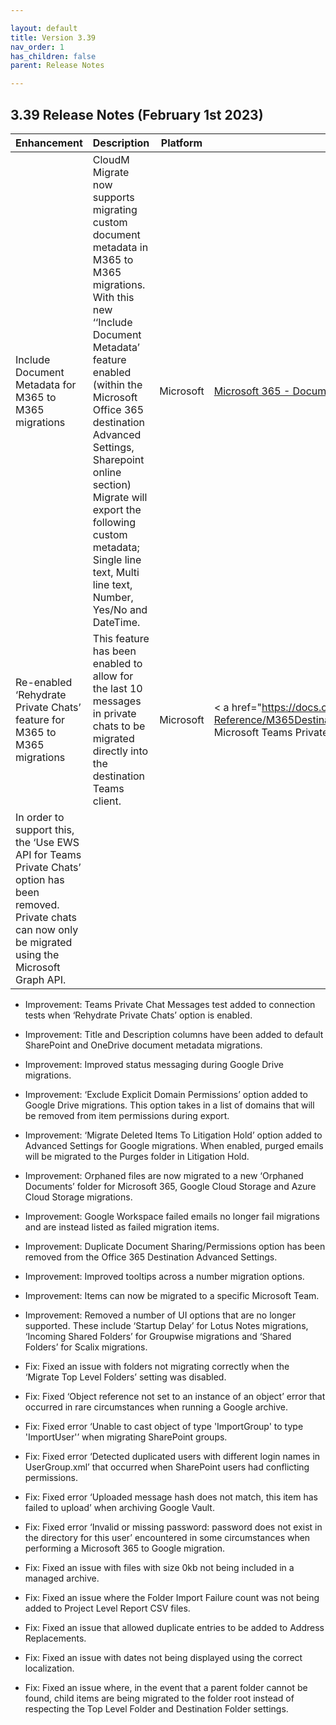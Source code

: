 ```yaml
--- 

layout: default
title: Version 3.39
nav_order: 1
has_children: false
parent: Release Notes

---
```


## 3.39 Release Notes (February 1st 2023)

| Enhancement | Description | Platform | Links |
| --- | --- | --- | --- |
| Include Document Metadata for M365 to M365 migrations | CloudM Migrate now supports migrating custom document metadata in M365 to M365 migrations. With this new ‘‘Include Document Metadata’ feature enabled (within the Microsoft Office 365 destination Advanced Settings, Sharepoint online section) Migrate will export the following custom metadata; Single line text, Multi line text, Number, Yes/No and DateTime. | Microsoft | <a href="https://docs.cloudm.io/Engineering-Reference/M365DestinationAO.html#docmeta">Microsoft 365 - Document Metadata</a> | 
Re-enabled ‘Rehydrate Private Chats’ feature for M365 to M365 migrations | This feature has been enabled to allow for the last 10 messages in private chats to be migrated directly into the destination Teams client.| Microsoft | < a href="https://docs.cloudm.io/Engineering-Reference/M365DestinationAO.html#rehydpichat">Migrating Microsoft Teams Private Chats</a>
|In order to support this, the ‘Use EWS API for Teams Private Chats’ option has been removed. Private chats can now only be migrated using the Microsoft Graph API.



* Improvement: Teams Private Chat Messages test added to connection tests when ‘Rehydrate Private Chats’ option is enabled.
* Improvement: Title and Description columns have been added to default SharePoint and OneDrive document metadata migrations.
* Improvement: Improved status messaging during Google Drive migrations.
* Improvement: ‘Exclude Explicit Domain Permissions’ option added to Google Drive migrations. This option takes in a list of domains that will be removed from item permissions during export. 
* Improvement: ‘Migrate Deleted Items To Litigation Hold’ option added to Advanced Settings for Google migrations. When enabled, purged emails will be migrated to the Purges folder in Litigation Hold.
* Improvement: Orphaned files are now migrated to a new ‘Orphaned Documents’ folder for Microsoft 365, Google Cloud Storage and Azure Cloud Storage migrations.
* Improvement: Google Workspace failed emails no longer fail migrations and are instead listed as failed migration items.
* Improvement: Duplicate Document Sharing/Permissions option has been removed from the Office 365 Destination Advanced Settings.
* Improvement: Improved tooltips across a number migration options.
* Improvement: Items can now be migrated to a specific Microsoft Team.
* Improvement: Removed a number of UI options that are no longer supported. These include ‘Startup Delay’ for Lotus Notes migrations, ‘Incoming Shared Folders’ for Groupwise migrations and ‘Shared Folders’ for Scalix migrations.

* Fix: Fixed an issue with folders not migrating correctly when the ‘Migrate Top Level Folders’ setting was disabled.
* Fix: Fixed ‘Object reference not set to an instance of an object’ error that occurred in rare circumstances when running a Google archive.
* Fix: Fixed error ‘Unable to cast object of type 'ImportGroup' to type 'ImportUser'’ when migrating SharePoint groups.
* Fix: Fixed error ‘Detected duplicated users with different login names in UserGroup.xml’ that occurred when SharePoint users had conflicting permissions.
* Fix: Fixed error ‘Uploaded message hash does not match, this item has failed to upload’ when archiving Google Vault.
* Fix: Fixed error ‘Invalid or missing password: password does not exist in the directory for this user’ encountered in some circumstances when performing a Microsoft 365 to Google migration.
* Fix: Fixed an issue with files with size 0kb not being included in a managed archive.
* Fix: Fixed an issue where the Folder Import Failure count was not being added to Project Level Report CSV files.
* Fix: Fixed an issue that allowed duplicate entries to be added to Address Replacements.
* Fix: Fixed an issue with dates not being displayed using the correct localization.
* Fix: Fixed an issue where, in the event that a parent folder cannot be found, child items are being migrated to the folder root instead of respecting the Top Level Folder and Destination Folder settings.
